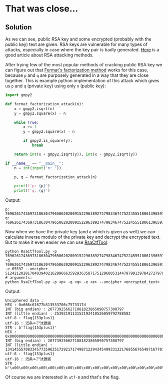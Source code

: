 # That was close...
## Solution
As we can see, public RSA key and some encrypted (probably with the public key) text are given. RSA keys are vulnerable for many types of attacks, especially in case where the key pair is badly generated. [Here](https://www.sjoerdlangkemper.nl/2019/06/19/attacking-rsa/) is a good article about RSA attacking methods.

After trying few of the most popular methods of cracking public RSA key we can figure out that [Fermat's factorization method](https://en.wikipedia.org/wiki/Fermat%27s_factorization_method) works for this case, because `p` and `q` are purposely generated in a way that they are close together. This is example python implementation of this attack which gives us `p` and `q` (private key) using only `n` (public key):
```python
import gmpy2

def fermat_factorization_attack(n):
    x = gmpy2.isqrt(n)
    y = gmpy2.square(x) - n

    while True:
        x += 1
        y = gmpy2.square(x) - n

        if gmpy2.is_square(y):
            break

    return int(x + gmpy2.isqrt(y)), int(x - gmpy2.isqrt(y))

if __name__ == "__main__":
    n = int(input('n: '))

    p, q = fermat_factorization_attack(n)

    print(f'p: {p}')
    print(f'q: {q}')

```
Output:
```
p: 7696261743697318630479650620200915229638927479834674752245551806139659119290029435833788388297531231708418556841468563758072255232674053309012193370063
q: 7696261743697318630479650620200915229638927479834674752245551806139659118595434595481718897488775123031888522954381714824813674535834834994486812198223
```
Now when we have the private key (and `e` which is given as well) we can calculate inverse modulo of the private key and decrypt the encrypted text. But to make it even easier we can use [RsaCtfTool](https://github.com/RsaCtfTool/RsaCtfTool):
```
python RsaCtfTool.py -p 7696261743697318630479650620200915229638927479834674752245551806139659119290029435833788388297531231708418556841468563758072255232674053309012193370063 -q 7696261743697318630479650620200915229638927479834674752245551806139659118595434595481718897488775123031888522954381714824813674535834834994486812198223 -e 65537 --uncipher 51242120281704039402162996663592936358717512960053144797991397842727979055994827942385953846261866675383697589489062972544611932795160803698653631255654822710606629449010675763370846525276502475703372541020890941264317957500154251786268825372415512681099635921842384129680053102338137480662326171627986
# arguments:
python RsaCtfTool.py -p <p> -q <q> -e <e> --uncipher <encrypted_text>
```
Output:
```
Unciphered data :
HEX : 0x666c61677b313533706c7573317d
INT (big endian) : 2077392566271081823865090757308797
INT (little endian) : 2539219113152193410526059792788582
utf-8 : flag{153plus1}
utf-16 : 汦条ㅻ㌵汰獵紱
STR : b'flag{153plus1}'
HEX : 0x00000000000000000000000000000000000000000000000000000000000000000000000000000000000000000000000000000000000000000000000000000000000000000000000000000000000000000000000000000000000000000000000000000000000000000000000000000000666c61677b313533706c7573317d
INT (big endian) : 2077392566271081823865090757308797
INT (little endian) : 1341455570833457735963517292171749871229434549933122176855676548716770731320697802185251212958624789432702953102817848392207036504082833622803909257210522867655273804072820611993073526494111364536106417707369027611157424358728359997690229362503392341590289039433253698296527717967442703636632532315799552
utf-8 : flag{153plus1}
utf-16 : 汦条ㅻ㌵汰獵紱
STR : b'\x00\x00\x00\x00\x00\x00\x00\x00\x00\x00\x00\x00\x00\x00\x00\x00\x00\x00\x00\x00\x00\x00\x00\x00\x00\x00\x00\x00\x00\x00\x00\x00\x00\x00\x00\x00\x00\x00\x00\x00\x00\x00\x00\x00\x00\x00\x00\x00\x00\x00\x00\x00\x00\x00\x00\x00\x00\x00\x00\x00\x00\x00\x00\x00\x00\x00\x00\x00\x00\x00\x00\x00\x00\x00\x00\x00\x00\x00\x00\x00\x00\x00\x00\x00\x00\x00\x00\x00\x00\x00\x00\x00\x00\x00\x00\x00\x00\x00\x00\x00\x00\x00\x00\x00\x00\x00\x00\x00\x00\x00\x00\x00flag{153plus1}'
```
Of course we are interested in `utf-8` and that's the flag.
